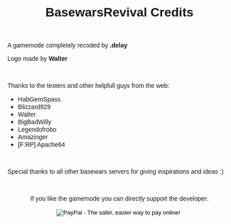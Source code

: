 <html>
<head>
	<title>BasewarsRevival Credits</title>
</head>
<body>
<h1 style="text-align: center;"><span style="font-family:arial,helvetica,sans-serif;">BasewarsRevival Credits</span></h1>

<p>&nbsp;</p>

<p><span style="font-family:arial,helvetica,sans-serif;">A gamemode completely recoded by <strong>.delay</strong></span></p>

<p><span style="font-family:arial,helvetica,sans-serif;">Logo made by <strong>Walter</strong></span></p>

<p>&nbsp;</p>

<p><span style="font-family:arial,helvetica,sans-serif;">Thanks to the testers and other helpfull guys from the web:</span></p>

<ul>
	<li><span style="font-family:arial,helvetica,sans-serif;">HabGernSpass</span></li>
	<li><span style="font-family:arial,helvetica,sans-serif;">Blizzard929</span></li>
	<li><span style="font-family:arial,helvetica,sans-serif;">Walter</span></li>
	<li><span style="font-family:arial,helvetica,sans-serif;">BigBadWilly</span></li>
	<li><span style="font-family:arial,helvetica,sans-serif;">Legendofrobo</span></li>
	<li><span style="font-family:arial,helvetica,sans-serif;">Amazinger</span></li>
	<li><span style="font-family:arial,helvetica,sans-serif;">[F:RP] Apache64</span></li>
</ul>

<p>&nbsp;</p>

<p><span style="font-family:arial,helvetica,sans-serif;">Special thanks to all other basewars servers for giving inspirations and ideas :)</span></p>

<p>&nbsp;</p>

<p style="text-align: center;">
<span style="font-family:arial,helvetica,sans-serif;">If you like the gamemode you can directly support the developer:</span>
<form style="text-align: center;" action="https://www.paypal.com/cgi-bin/webscr" method="post" target="_top">
<input type="hidden" name="cmd" value="_s-xclick">
<input type="hidden" name="hosted_button_id" value="Z37L7VTRW83VA">
<input type="image" src="https://www.paypalobjects.com/en_US/i/btn/btn_donate_LG.gif" border="0" name="submit" alt="PayPal - The safer, easier way to pay online!">
<img alt="" border="0" src="https://www.paypalobjects.com/de_DE/i/scr/pixel.gif" width="1" height="1">
</form>
</p>

</body>
</html>

